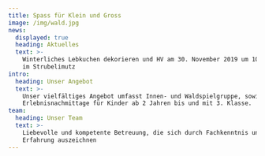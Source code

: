 ```yaml
---
title: Spass für Klein und Gross
image: /img/wald.jpg
news:
  displayed: true
  heading: Aktuelles
  text: >-
    Winterliches Lebkuchen dekorieren und HV am 30. November 2019 um 10.00 Uhr
    im Strubelimutz
intro:
  heading: Unser Angebot
  text: >-
    Unser vielfältiges Angebot umfasst Innen- und Waldspielgruppe, sowie
    Erlebnisnachmittage für Kinder ab 2 Jahren bis und mit 3. Klasse.
team:
  heading: Unser Team
  text: >-
    Liebevolle und kompetente Betreuung, die sich durch Fachkenntnis und
    Erfahrung auszeichnen
---
```



